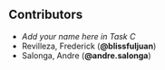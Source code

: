 ## Contributors
- _Add your name here in Task C_
- Revilleza, Frederick (**@blissfuljuan**)
- Salonga, Andre (**@andre.salonga**)